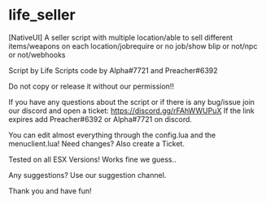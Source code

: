 # life_seller
[NativeUI] A seller script with multiple location/able to sell different items/weapons on each location/jobrequire or no job/show blip or not/npc or not/webhooks

Script by Life Scripts code by Alpha#7721 and Preacher#6392

Do not copy or release it without our permission!!

If you have any questions about the script or if there is any bug/issue join our discord and open a ticket: https://discord.gg/rFAhWWUPuX If the link expires add Preacher#6392 or Alpha#7721 on discord.

You can edit almost everything through the config.lua and the menuclient.lua! Need changes? Also create a Ticket.

Tested on all ESX Versions! Works fine we guess..

Any suggestions? Use our suggestion channel.

Thank you and have fun!
